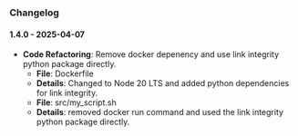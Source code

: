 ### Changelog

#### 1.4.0 - 2025-04-07
- **Code Refactoring**: Remove docker depenency and use link integrity python package directly.
  - **File**: Dockerfile
  - **Details**: Changed to Node 20 LTS and added python dependencies for link integrity.
  - **File**: src/my_script.sh
  - **Details**: removed docker run command and used the link integrity python package directly.